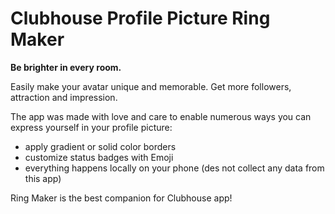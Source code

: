 # Clubhouse Profile Picture Ring Maker
**Be brighter in every room.**

Easily make your avatar unique and memorable. Get more followers, attraction and impression.

The app was made with love and care to enable numerous ways you can express yourself in your profile picture:

- apply gradient or solid color borders
- customize status badges with Emoji 
- everything happens locally on your phone (des not collect any data from this app)

 Ring Maker is the best companion for Clubhouse app! 
